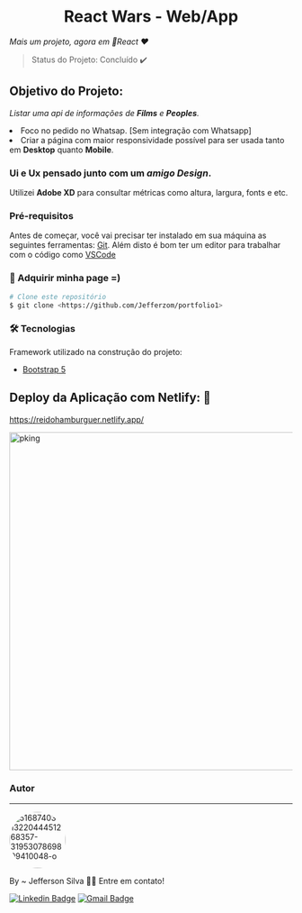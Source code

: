 <h1 align="center">React Wars - Web/App</h1>
<i>Mais um projeto, agora em 🚀React ♥</i>

> Status do Projeto: Concluído :heavy_check_mark:

## Objetivo do Projeto:
<i>Listar uma api de informações de <b>Films</b> e <b>Peoples</b>.</i>
<li>Foco no pedido no Whatsap. [Sem integração com Whatsapp]</li>
<li>Criar a página com maior responsividade possível para ser usada tanto em <b>Desktop</b> quanto <b>Mobile</b>.</li>


### Ui e Ux pensado junto com um <i>amigo Design</i>.
Utilizei <b>Adobe XD</b> para consultar métricas como altura, largura, fonts e etc.

### Pré-requisitos

Antes de começar, você vai precisar ter instalado em sua máquina as seguintes ferramentas:
[Git](https://git-scm.com). 
Além disto é bom ter um editor para trabalhar com o código como [VSCode](https://code.visualstudio.com/)

### 🎲 Adquirir minha page =)

```bash
# Clone este repositório
$ git clone <https://github.com/Jefferzom/portfolio1>

```

### 🛠 Tecnologias

Framework utilizado na construção do projeto:

- [Bootstrap 5](https://getbootstrap.com.br/)



## Deploy da Aplicação com Netlify: :dash:
https://reidohamburguer.netlify.app/

<a href="https://ibb.co/ZGPQwD2"><img src="https://i.ibb.co/6rxKpCX/pking.png" alt="pking" width="600px;"  border="0"></a>

### Autor
---

<a href="https://ibb.co/MVB6s6q"><img style="border-radius: 50%;" src="https://i.ibb.co/vPXYHY2/51687403-1322044451268357-3195307869809410048-o.jpg" alt="51687403-1322044451268357-3195307869809410048-o" width="100px;" ></a>

By ~ Jefferson Silva 👋🏽 Entre em contato!

[![Linkedin Badge](https://img.shields.io/badge/-Jeffersom-blue?style=flat-square&logo=Linkedin&logoColor=white&link=https://www.linkedin.com/in/jefferzom-odelot/)](https://www.linkedin.com/in/jefferzom-odelot/) 
[![Gmail Badge](https://img.shields.io/badge/-jeffsilvadev@gmail.com-c14438?style=flat-square&logo=Gmail&logoColor=white&link=mailto:jeffsilvadev@gmail.com)](mailto:jeffsilvadev@gmail.com)

